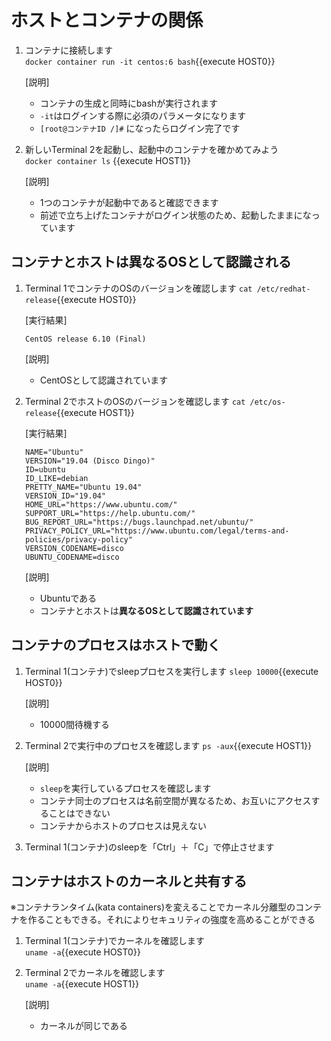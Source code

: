 # ホストとコンテナの関係

1. コンテナに接続します<br/>
  `docker container run -it centos:6 bash`{{execute HOST0}} <br/>

    [説明]<br/>
      - コンテナの生成と同時にbashが実行されます
      - `-it`はログインする際に必須のパラメータになります
      - `[root@コンテナID /]#` になったらログイン完了です

2. 新しいTerminal 2を起動し、起動中のコンテナを確かめてみよう<br/>
  `docker container ls` {{execute HOST1}} <br/>

    [説明]<br/>
      - 1つのコンテナが起動中であると確認できます
      - 前述で立ち上げたコンテナがログイン状態のため、起動したままになっています

## コンテナとホストは異なるOSとして認識される

1. Terminal 1でコンテナのOSのバージョンを確認します
  `cat /etc/redhat-release`{{execute HOST0}} <br/>

    [実行結果]<br/>
      ```
      CentOS release 6.10 (Final)
      ```

    [説明]<br/>
      - CentOSとして認識されています

2. Terminal 2でホストのOSのバージョンを確認します
  `cat /etc/os-release`{{execute HOST1}} <br/>

    [実行結果]<br/>
      ```
      NAME="Ubuntu"
      VERSION="19.04 (Disco Dingo)"
      ID=ubuntu
      ID_LIKE=debian
      PRETTY_NAME="Ubuntu 19.04"
      VERSION_ID="19.04"
      HOME_URL="https://www.ubuntu.com/"
      SUPPORT_URL="https://help.ubuntu.com/"
      BUG_REPORT_URL="https://bugs.launchpad.net/ubuntu/"
      PRIVACY_POLICY_URL="https://www.ubuntu.com/legal/terms-and-policies/privacy-policy"
      VERSION_CODENAME=disco
      UBUNTU_CODENAME=disco
      ```

    [説明]<br/>
      - Ubuntuである
      - コンテナとホストは**異なるOSとして認識されています**

## コンテナのプロセスはホストで動く

1. Terminal 1(コンテナ)でsleepプロセスを実行します
  `sleep 10000`{{execute HOST0}} <br/>

    [説明]<br/>
      - 10000間待機する

2. Terminal 2で実行中のプロセスを確認します
  `ps -aux`{{execute HOST1}} <br/>

    [説明]<br/>
      - `sleep`を実行しているプロセスを確認します
      - コンテナ同士のプロセスは名前空間が異なるため、お互いにアクセスすることはできない
      - コンテナからホストのプロセスは見えない

3. Terminal 1(コンテナ)のsleepを「Ctrl」＋「C」で停止させます


## コンテナはホストのカーネルと共有する

※コンテナランタイム(kata containers)を変えることでカーネル分離型のコンテナを作ることもできる。それによりセキュリティの強度を高めることができる

1. Terminal 1(コンテナ)でカーネルを確認します<br/>
  `uname -a`{{execute HOST0}} <br/>

2. Terminal 2でカーネルを確認します<br/>
  `uname -a`{{execute HOST1}} <br/>

    [説明]<br/>
      - カーネルが同じである